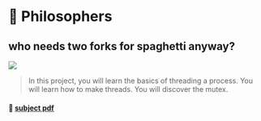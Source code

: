 # 🍝 Philosophers
## who needs two forks for spaghetti anyway?
![](https://badge42.herokuapp.com/api/project/youkim/Philosophers)

> In this project, you will learn the basics of threading a process. You will
learn how to make threads. You will discover the mutex.

#### 📄 [subject pdf](https://cdn.intra.42.fr/pdf/pdf/35931/en.subject.pdf)
